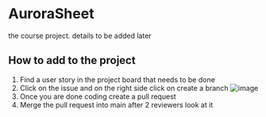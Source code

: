 # AuroraSheet
the course project. details to be added later

## How to add to the project 
1. Find a user story in the project board that needs to be done
2. Click on the issue and on the right side click on create a branch
   ![image](https://github.com/CMPUT301F23T26/AuroraSheet/assets/59635859/881f8ff4-217b-4087-87d0-101f2570da53)
3. Once you are done coding create a pull request
4. Merge the pull request into main after 2 reviewers look at it
